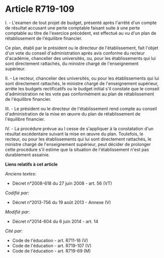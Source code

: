 # Article R719-109

I. - L'examen de tout projet de budget, présenté après l'arrêté d'un compte de résultat accusant une perte comptable faisant
suite à une perte comptable au titre de l'exercice précédent, est effectué au vu d'un plan de rétablissement de l'équilibre
financier.

Ce plan, établi par le président ou le directeur de l'établissement, fait l'objet d'un vote du conseil d'administration après
avis conforme du recteur d'académie, chancelier des universités, ou, pour les établissements qui lui sont directement
rattachés, du ministre chargé de l'enseignement supérieur.

II. - Le recteur, chancelier des universités, ou pour les établissements qui lui sont directement rattachés, le ministre
chargé de l'enseignement supérieur, arrête les budgets rectificatifs ou le budget initial s'il constate que le conseil
d'administration ne les vote pas conformément au plan de rétablissement de l'équilibre financier.

III. - Le président ou le directeur de l'établissement rend compte au conseil d'administration de la mise en œuvre du plan de
rétablissement de l'équilibre financier.

IV. - La procédure prévue au I cesse de s'appliquer à la constatation d'un résultat excédentaire suivant la mise en œuvre du
plan. Toutefois, le recteur, ou pour les établissements qui lui sont directement rattachés, le ministre chargé de
l'enseignement supérieur, peut décider de prolonger cette procédure s'il estime que la situation de l'établissement n'est pas
durablement assainie.

**Liens relatifs à cet article**

_Anciens textes_:

  - Décret n°2008-618 du 27 juin 2008 - art. 56 (VT)

_Codifié par_:

  - Décret n°2013-756 du 19 août 2013 -  Annexe (V)

_Modifié par_:

  - Décret n°2014-604 du 6 juin 2014 - art. 14

_Cité par_:

  - Code de l'éducation - art. R711-16 (V)
  - Code de l'éducation - art. R719-107 (V)
  - Code de l'éducation - art. R719-69 (M)

